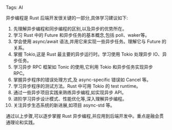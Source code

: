 Tags: AI

异步编程是 Rust 后端开发很关键的一部分,具体学习建议如下:

1. 先理解异步编程和同步编程的区别,以及异步的优势所在。
2. 学习 Rust 中的 Future 和异步任务的基本概念,包括 poll、waker等。
3. 学会使用 async/await 语法,并用它来实现一些异步任务。理解它与 Future 的关系。
4. 掌握 Tokio,这是 Rust 最主要的异步运行时。学习使用 Tokio 处理异步 IO、异步任务。
5. 学习异步 RPC 框架如 Tonic 的使用,它利用 Tokio 和异步任务实现异步 RPC。
6. 掌握异步程序的错误处理方式,及 async-specific 错误如 Cancel 等。
7. 学习异步程序的测试方法。Rust 中可用 Tokio 的 test runtime。
8. 通过一些异步项目实践来熟练异步编程,如实现异步 API。
9. 进阶学习异步设计模式、性能优化等,深入理解异步编程。
10. 关注异步生态系统的新进展,如项目 async-std 等。

通过以上步骤,可以逐步掌握 Rust 异步编程,并应用到后端开发中。重点是融会贯通理论和实践。